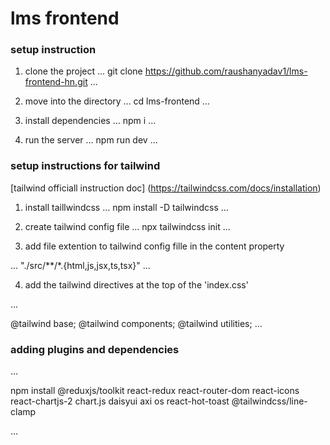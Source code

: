 # lms frontend

### setup instruction

1. clone the project 
...
git clone https://github.com/raushanyadav1/lms-frontend-hn.git
...

2. move into the directory
...
cd lms-frontend
...

3. install dependencies
...
npm i
...

4. run the server
...
npm run dev
...

### setup instructions for tailwind
[tailwind officiall instruction doc] (https://tailwindcss.com/docs/installation)

1. install taillwindcss
...
npm install -D tailwindcss
...

2. create tailwind config file
...
npx tailwindcss init
...

3. add file extention to tailwind config fille in the content property

...
"./src/**/*.{html,js,jsx,ts,tsx}"
...

4. add the tailwind directives at the top of the 'index.css' 

...

@tailwind base;
@tailwind components;
@tailwind utilities;
...

### adding plugins and dependencies
...

 npm install @reduxjs/toolkit react-redux react-router-dom react-icons react-chartjs-2 chart.js daisyui    axi
os react-hot-toast @tailwindcss/line-clamp

...